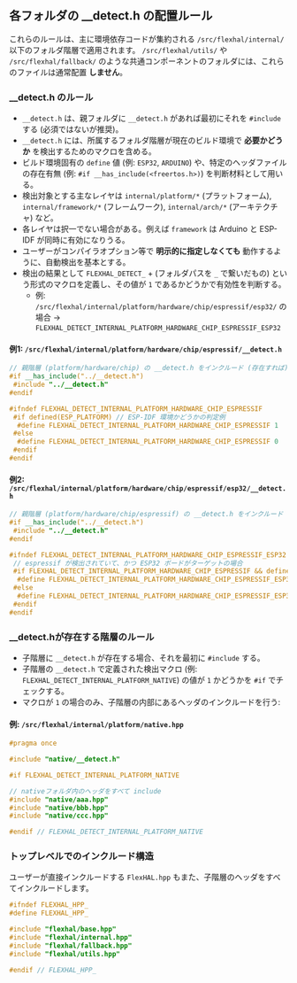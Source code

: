 ## 各フォルダの __detect.h の配置ルール

これらのルールは、主に環境依存コードが集約される `/src/flexhal/internal/` 以下のフォルダ階層で適用されます。 `/src/flexhal/utils/` や `/src/flexhal/fallback/` のような共通コンポーネントのフォルダには、これらのファイルは通常配置 **しません**。

### __detect.h のルール
- `__detect.h` は、親フォルダに `__detect.h` があれば最初にそれを `#include` する (必須ではないが推奨)。
- `__detect.h` には、所属するフォルダ階層が現在のビルド環境で **必要かどうか** を検出するためのマクロを含める。
- ビルド環境固有の `define` 値 (例: `ESP32`, `ARDUINO`) や、特定のヘッダファイルの存在有無 (例: `#if __has_include(<freertos.h>)`) を判断材料として用いる。
- 検出対象とする主なレイヤは `internal/platform/*` (プラットフォーム), `internal/framework/*` (フレームワーク), `internal/arch/*` (アーキテクチャ) など。
- 各レイヤは択一でない場合がある。例えば `framework` は Arduino と ESP-IDF が同時に有効になりうる。
- ユーザーがコンパイラオプション等で **明示的に指定しなくても** 動作するように、自動検出を基本とする。
- 検出の結果として `FLEXHAL_DETECT_` + (フォルダパスを `_` で繋いだもの) という形式のマクロを定義し、その値が `1` であるかどうかで有効性を判断する。
  - 例: `/src/flexhal/internal/platform/hardware/chip/espressif/esp32/` の場合 → `FLEXHAL_DETECT_INTERNAL_PLATFORM_HARDWARE_CHIP_ESPRESSIF_ESP32`

#### 例1: `/src/flexhal/internal/platform/hardware/chip/espressif/__detect.h`
```cpp
// 親階層 (platform/hardware/chip) の __detect.h をインクルード (存在すれば)
#if __has_include("../__detect.h")
 #include "../__detect.h"
#endif

#ifndef FLEXHAL_DETECT_INTERNAL_PLATFORM_HARDWARE_CHIP_ESPRESSIF
 #if defined(ESP_PLATFORM) // ESP-IDF 環境かどうかの判定例
  #define FLEXHAL_DETECT_INTERNAL_PLATFORM_HARDWARE_CHIP_ESPRESSIF 1
 #else
  #define FLEXHAL_DETECT_INTERNAL_PLATFORM_HARDWARE_CHIP_ESPRESSIF 0
 #endif
#endif
```

#### 例2: `/src/flexhal/internal/platform/hardware/chip/espressif/esp32/__detect.h`
```cpp
// 親階層 (platform/hardware/chip/espressif) の __detect.h をインクルード
#if __has_include("../__detect.h")
 #include "../__detect.h"
#endif

#ifndef FLEXHAL_DETECT_INTERNAL_PLATFORM_HARDWARE_CHIP_ESPRESSIF_ESP32
 // espressif が検出されていて、かつ ESP32 ボードがターゲットの場合
 #if FLEXHAL_DETECT_INTERNAL_PLATFORM_HARDWARE_CHIP_ESPRESSIF && defined(CONFIG_IDF_TARGET_ESP32)
  #define FLEXHAL_DETECT_INTERNAL_PLATFORM_HARDWARE_CHIP_ESPRESSIF_ESP32 1
 #else
  #define FLEXHAL_DETECT_INTERNAL_PLATFORM_HARDWARE_CHIP_ESPRESSIF_ESP32 0
 #endif
#endif
```

### __detect.hが存在する階層のルール
- 子階層に `__detect.h` が存在する場合、それを最初に `#include` する。
- 子階層の `__detect.h` で定義された検出マクロ (例: `FLEXHAL_DETECT_INTERNAL_PLATFORM_NATIVE`) の値が `1` かどうかを `#if` でチェックする。
- マクロが `1` の場合のみ、子階層の内部にあるヘッダのインクルードを行う:

#### 例: `/src/flexhal/internal/platform/native.hpp`
```cpp
#pragma once

#include "native/__detect.h"

#if FLEXHAL_DETECT_INTERNAL_PLATFORM_NATIVE

// nativeフォルダ内のヘッダをすべて include
#include "native/aaa.hpp"
#include "native/bbb.hpp"
#include "native/ccc.hpp"

#endif // FLEXHAL_DETECT_INTERNAL_PLATFORM_NATIVE
```

### トップレベルでのインクルード構造

ユーザーが直接インクルードする `FlexHAL.hpp` もまた、子階層のヘッダをすべてインクルードします。

```cpp
#ifndef FLEXHAL_HPP_
#define FLEXHAL_HPP_

#include "flexhal/base.hpp"
#include "flexhal/internal.hpp"
#include "flexhal/fallback.hpp"
#include "flexhal/utils.hpp"

#endif // FLEXHAL_HPP_
```

